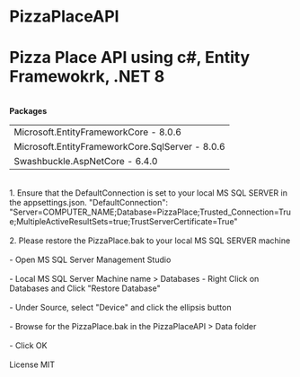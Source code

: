 # PizzaPlaceAPI
<h1>Pizza Place API using c#, Entity Framewokrk, .NET 8</h1>
<br/>
<b>Packages</b>
<table>
  <tr>
    <td>
      Microsoft.EntityFrameworkCore - 8.0.6
    </td>
  </tr>
  <tr>
    <td>
      Microsoft.EntityFrameworkCore.SqlServer - 8.0.6
    </td>
  </tr>
  <tr>
    <td>
      Swashbuckle.AspNetCore - 6.4.0
    </td>
  </tr>
</table>
<br/>
1. Ensure that the DefaultConnection is set to your local MS SQL SERVER in the appsettings.json. "DefaultConnection": "Server=COMPUTER_NAME;Database=PizzaPlace;Trusted_Connection=True;MultipleActiveResultSets=true;TrustServerCertificate=True"
<br><br>
2. Please restore the PizzaPlace.bak to your local MS SQL SERVER machine
<br><br>
- Open MS SQL Server Management Studio
<br><br>
- Local MS SQL Server Machine name > Databases - Right Click on Databases and Click "Restore Database"
<br><br>
- Under Source, select "Device" and click the ellipsis button 
<br><br>
- Browse for the PizzaPlace.bak in the PizzaPlaceAPI > Data folder
<br><br>
- Click OK
<br><br>
License MIT


